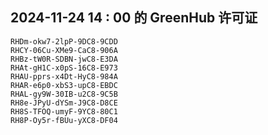 ## 2024-11-24 14 : 00 的 GreenHub 许可证
```
RHDm-okw7-2lpP-9DC8-9CDD
RHCY-06Cu-XMe9-CaC8-906A
RHBz-tW0R-SDBN-jwC8-E3DA
RHAt-gH1C-x0pS-16C8-E973
RHAU-pprs-x4Dt-HyC8-984A
RHAR-e6p0-xbS3-upC8-EBDC
RHAL-gy9W-30IB-u2C8-9C5B
RH8e-JPyU-dYSm-J9C8-D8CE
RH8S-TFOQ-umyF-9YC8-80C1
RH8P-Oy5r-fBUu-yXC8-DF04
```

